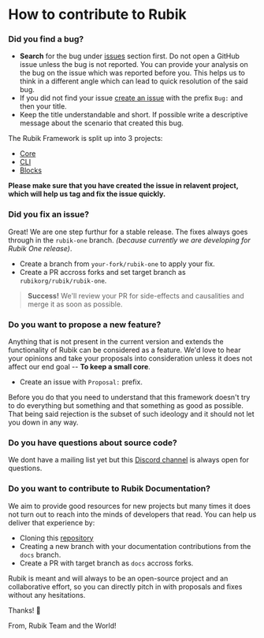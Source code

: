 # How to contribute to Rubik

### Did you find a bug?

- **Search** for the bug under [issues](https://github.com/rubikorg/rubik/issues) section first. 
Do not open a GitHub issue unless the bug is not reported. You can provide your analysis 
on the bug on the issue which was reported before you. This helps us to think in a different 
angle which can lead to quick resolution of the said bug.
- If you did not find your issue [create an issue](https://github.com/rubikorg/rubik/issues/new)
with the prefix `Bug:` and then your title.
- Keep the title understandable and short. If possible write a descriptive message about the
scenario that created this bug.

The Rubik Framework is split up into 3 projects:
- [Core](https://github.com/rubikorg/rubik)
- [CLI](https://github.com/rubikorg/okrubik)
- [Blocks](https://github.com/rubikorg/blocks)

**Please make sure that you have created the issue in relavent project, which will help us tag
and fix the issue quickly.**

### Did you fix an issue?

Great! We are one step furthur for a stable release. The fixes always goes through in the 
`rubik-one` branch. _(because currently we are developing for Rubik One release)_.
- Create a branch from `your-fork/rubik-one` to apply your fix.
- Create a PR accross forks and set target branch as `rubikorg/rubik/rubik-one`.

> **Success!** We'll review your PR for side-effects and causalities and merge it as soon as 
	possible.

### Do you want to propose a new feature?

Anything that is not present in the current version and extends the functionality of Rubik can
be considered as a feature. We'd love to hear your opinions and take your proposals into 
consideration unless it does not affect our end goal -- **To keep a small core**. 

- Create an issue with `Proposal:` prefix.

Before you do that you need to understand that this framework doesn't try to do everything but
something and that something as good as possible. That being said rejection is the subset of 
such ideology and it should not let you down in any way.

### Do you have questions about source code?

We dont have a mailing list yet but this [Discord channel](https://discord.gg/t3dEdT) is always 
open for questions.

### Do you want to contribute to Rubik Documentation?

We aim to provide good resources for new projects but many times it does not turn out to reach
into the minds of developers that read. You can help us deliver that experience by:

- Cloning this [repository](https://github.com/rubikorg/rubikorg.github.io)
- Creating a new branch with your documentation contributions from the `docs` branch.
- Create a PR with target branch as `docs` accross forks.

Rubik is meant and will always to be an open-source project and an collaborative effort, 
so you can directly pitch in with proposals and fixes without any hesitations.

Thanks! 💟

From, Rubik Team and the World!
